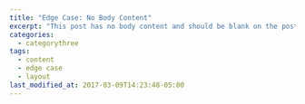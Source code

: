 ```yaml
---
title: "Edge Case: No Body Content"
excerpt: "This post has no body content and should be blank on the post's page."
categories:
  - categorythree
tags:
  - content
  - edge case
  - layout
last_modified_at: 2017-03-09T14:23:48-05:00
---
```

